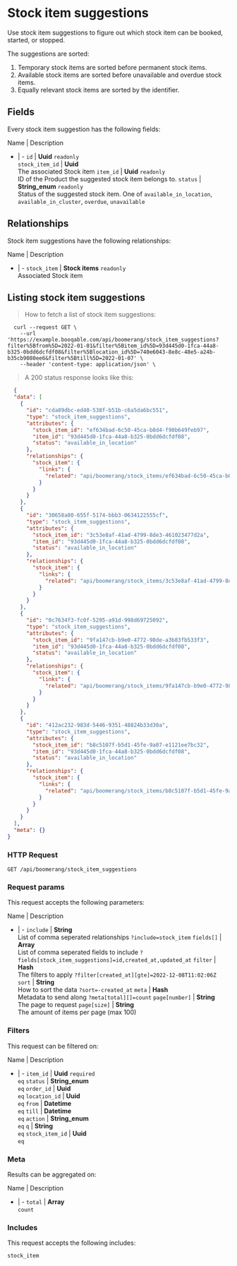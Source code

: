 # Stock item suggestions

Use stock item suggestions to figure out which stock item can be booked,
started, or stopped.

The suggestions are sorted:
  1. Temporary stock items are sorted before permanent stock items.
  2. Available stock items are sorted before unavailable and overdue stock items.
  3. Equally relevant stock items are sorted by the identifier.

## Fields
Every stock item suggestion has the following fields:

Name | Description
- | -
`id` | **Uuid** `readonly`<br>
`stock_item_id` | **Uuid** <br>The associated Stock item
`item_id` | **Uuid** `readonly`<br>ID of the Product the suggested stock item belongs to.
`status` | **String_enum** `readonly`<br>Status of the suggested stock item. One of `available_in_location`, `available_in_cluster`, `overdue`, `unavailable` 


## Relationships
Stock item suggestions have the following relationships:

Name | Description
- | -
`stock_item` | **Stock items** `readonly`<br>Associated Stock item


## Listing stock item suggestions



> How to fetch a list of stock item suggestions:

```shell
  curl --request GET \
    --url 'https://example.booqable.com/api/boomerang/stock_item_suggestions?filter%5Bfrom%5D=2022-01-01&filter%5Bitem_id%5D=93d445d0-1fca-44a8-b325-0bdd6dcfdf08&filter%5Blocation_id%5D=740e6043-8e8c-48e5-a24b-b35cb9080ee6&filter%5Btill%5D=2022-01-07' \
    --header 'content-type: application/json' \
```

> A 200 status response looks like this:

```json
  {
  "data": [
    {
      "id": "cda89dbc-ed40-538f-b51b-c6a5da6bc551",
      "type": "stock_item_suggestions",
      "attributes": {
        "stock_item_id": "ef634bad-6c50-45ca-b0d4-f90b649feb97",
        "item_id": "93d445d0-1fca-44a8-b325-0bdd6dcfdf08",
        "status": "available_in_location"
      },
      "relationships": {
        "stock_item": {
          "links": {
            "related": "api/boomerang/stock_items/ef634bad-6c50-45ca-b0d4-f90b649feb97"
          }
        }
      }
    },
    {
      "id": "30658a80-655f-5174-bbb3-0634122555cf",
      "type": "stock_item_suggestions",
      "attributes": {
        "stock_item_id": "3c53e8af-41ad-4799-8de3-461023477d2a",
        "item_id": "93d445d0-1fca-44a8-b325-0bdd6dcfdf08",
        "status": "available_in_location"
      },
      "relationships": {
        "stock_item": {
          "links": {
            "related": "api/boomerang/stock_items/3c53e8af-41ad-4799-8de3-461023477d2a"
          }
        }
      }
    },
    {
      "id": "0c7634f3-fc0f-5295-a91d-998d69725092",
      "type": "stock_item_suggestions",
      "attributes": {
        "stock_item_id": "9fa147cb-b9e0-4772-98de-a3b83fb533f3",
        "item_id": "93d445d0-1fca-44a8-b325-0bdd6dcfdf08",
        "status": "available_in_location"
      },
      "relationships": {
        "stock_item": {
          "links": {
            "related": "api/boomerang/stock_items/9fa147cb-b9e0-4772-98de-a3b83fb533f3"
          }
        }
      }
    },
    {
      "id": "412ac232-983d-5446-9351-48824b33d30a",
      "type": "stock_item_suggestions",
      "attributes": {
        "stock_item_id": "b8c5107f-b5d1-45fe-9a07-e1121ee7bc32",
        "item_id": "93d445d0-1fca-44a8-b325-0bdd6dcfdf08",
        "status": "available_in_location"
      },
      "relationships": {
        "stock_item": {
          "links": {
            "related": "api/boomerang/stock_items/b8c5107f-b5d1-45fe-9a07-e1121ee7bc32"
          }
        }
      }
    }
  ],
  "meta": {}
}
```

### HTTP Request

`GET /api/boomerang/stock_item_suggestions`

### Request params

This request accepts the following parameters:

Name | Description
- | -
`include` | **String** <br>List of comma seperated relationships `?include=stock_item`
`fields[]` | **Array** <br>List of comma seperated fields to include `?fields[stock_item_suggestions]=id,created_at,updated_at`
`filter` | **Hash** <br>The filters to apply `?filter[created_at][gte]=2022-12-08T11:02:06Z`
`sort` | **String** <br>How to sort the data `?sort=-created_at`
`meta` | **Hash** <br>Metadata to send along `?meta[total][]=count`
`page[number]` | **String** <br>The page to request
`page[size]` | **String** <br>The amount of items per page (max 100)


### Filters

This request can be filtered on:

Name | Description
- | -
`item_id` | **Uuid** `required`<br>`eq`
`status` | **String_enum** <br>`eq`
`order_id` | **Uuid** <br>`eq`
`location_id` | **Uuid** <br>`eq`
`from` | **Datetime** <br>`eq`
`till` | **Datetime** <br>`eq`
`action` | **String_enum** <br>`eq`
`q` | **String** <br>`eq`
`stock_item_id` | **Uuid** <br>`eq`


### Meta

Results can be aggregated on:

Name | Description
- | -
`total` | **Array** <br>`count`


### Includes

This request accepts the following includes:

`stock_item`






